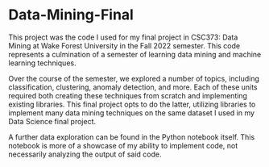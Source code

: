 # Data-Mining-Final

This project was the code I used for my final project in CSC373: Data Mining at Wake Forest University in the Fall 2022 semester. This code represents a culmination of a semester of learning data mining and machine learning techniques.

Over the course of the semester, we explored a number of topics, including classification, clustering, anomaly detection, and more. Each of these units required both creating these techniques from scratch and implementing existing libraries. This final project opts to do the latter, utilizing libraries to implement many data mining techniques on the same dataset I used in my Data Science final project.

A further data exploration can be found in the Python notebook itself. This notebook is more of a showcase of my ability to implement code, not necessarily analyzing the output of said code.
